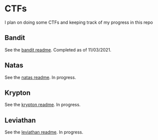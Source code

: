 # CTFs
I plan on doing some CTFs and keeping track of my progress in this repo

## Bandit
See the [bandit readme](./bandit/README.md). Completed as of 11/03/2021.

## Natas
See the [natas readme](./natas/README.md). In progress.

## Krypton
See the [krypton readme](./krypton/README.md). In progress.

## Leviathan
See the [leviathan readme](./leviathan/README.md). In progress.